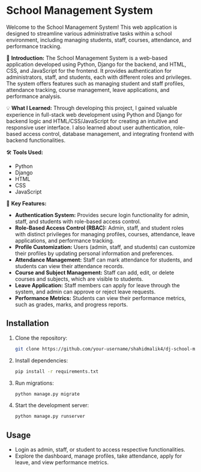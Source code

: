 # School Management System

Welcome to the School Management System! This web application is designed to streamline various administrative tasks within a school environment, including managing students, staff, courses, attendance, and performance tracking.

🚀 **Introduction:**
The School Management System is a web-based application developed using Python, Django for the backend, and HTML, CSS, and JavaScript for the frontend. It provides authentication for administrators, staff, and students, each with different roles and privileges. The system offers features such as managing student and staff profiles, attendance tracking, course management, leave applications, and performance analysis.

💡 **What I Learned:**
Through developing this project, I gained valuable experience in full-stack web development using Python and Django for backend logic and HTML/CSS/JavaScript for creating an intuitive and responsive user interface. I also learned about user authentication, role-based access control, database management, and integrating frontend with backend functionalities.

🛠️ **Tools Used:**
- Python
- Django
- HTML
- CSS
- JavaScript

🔑 **Key Features:**
- **Authentication System:** Provides secure login functionality for admin, staff, and students with role-based access control.
- **Role-Based Access Control (RBAC):** Admin, staff, and student roles with distinct privileges for managing profiles, courses, attendance, leave applications, and performance tracking.
- **Profile Customization:** Users (admin, staff, and students) can customize their profiles by updating personal information and preferences.
- **Attendance Management:** Staff can mark attendance for students, and students can view their attendance records.
- **Course and Subject Management:** Staff can add, edit, or delete courses and subjects, which are visible to students.
- **Leave Application:** Staff members can apply for leave through the system, and admin can approve or reject leave requests.
- **Performance Metrics:** Students can view their performance metrics, such as grades, marks, and progress reports.

## Installation

1. Clone the repository:
   ```bash
   git clone https://github.com/your-username/shahidmalik4/dj-school-management-system.git
   ```
2. Install dependencies:
   ```bash
   pip install -r requirements.txt
   ```
2. Run migrations:
   ```bash
   python manage.py migrate
   ```
2. Start the development server:
   ```bash
   python manage.py runserver
   ```
## Usage
- Login as admin, staff, or student to access respective functionalities.
- Explore the dashboard, manage profiles, take attendance, apply for leave, and view performance metrics.

